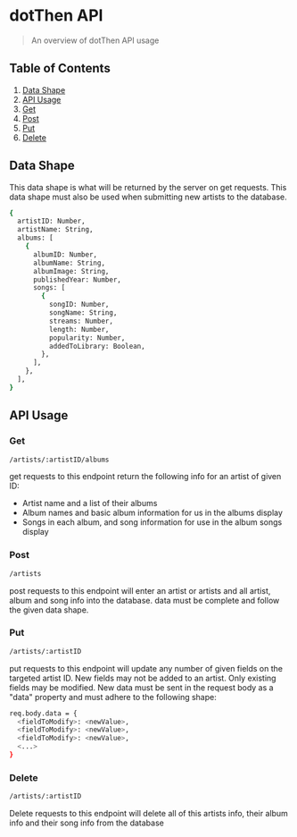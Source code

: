 # dotThen API

> An overview of dotThen API usage

## Table of Contents

1. [Data Shape](#Data)
2. [API Usage](#Usage)
3. [Get](#Get)
4. [Post](#Post)
5. [Put](#Put)
6. [Delete](#Delete)

## Data Shape

This data shape is what will be returned by the server on get requests. This data shape must also be used when submitting new artists to the database.

```sh
{
  artistID: Number,
  artistName: String,
  albums: [
    {
      albumID: Number,
      albumName: String,
      albumImage: String,
      publishedYear: Number,
      songs: [
        {
          songID: Number,
          songName: String,
          streams: Number,
          length: Number,
          popularity: Number,
          addedToLibrary: Boolean,
        },
      ],
    },
  ],
}
```

## API Usage

### Get

```sh
/artists/:artistID/albums
```

get requests to this endpoint return the following info for an artist of given ID:

- Artist name and a list of their albums
- Album names and basic album information for us in the albums display
- Songs in each album, and song information for use in the album songs display

### Post

```sh
/artists
```

post requests to this endpoint will enter an artist or artists and all artist, album and song info into the database.
data must be complete and follow the given data shape.

### Put

```sh
/artists/:artistID
```

put requests to this endpoint will update any number of given fields on the targeted artist ID. New fields may not be added to an artist. Only existing fields may be modified. New data must be sent in the request body as a "data" property and must adhere to the following shape:

```sh
req.body.data = {
  <fieldToModify>: <newValue>,
  <fieldToModify>: <newValue>,
  <fieldToModify>: <newValue>,
  <...>
}
```

### Delete

```sh
/artists/:artistID
```

Delete requests to this endpoint will delete all of this artists info, their album info and their song info from the database
